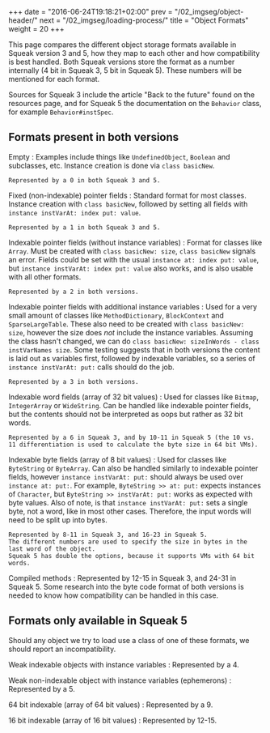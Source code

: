 +++
date = "2016-06-24T19:18:21+02:00"
prev = "/02_imgseg/object-header/"
next = "/02_imgseg/loading-process/"
title = "Object Formats"
weight = 20
+++

This page compares the different object storage formats available in Squeak version 3 and 5, how they map to each other and how compatibility is best handled.
Both Squeak versions store the format as a number internally (4 bit in Squeak 3, 5 bit in Squeak 5).
These numbers will be mentioned for each format.

Sources for Squeak 3 include the article "Back to the future" found on the resources page, and for Squeak 5 the documentation on the `Behavior` class, for example `Behavior#instSpec`.

## Formats present in both versions

Empty
:   Examples include things like `UndefinedObject`, `Boolean` and subclasses, etc.
    Instance creation is done via `class basicNew`.

    Represented by a 0 in both Squeak 3 and 5.

Fixed (non-indexable) pointer fields
:   Standard format for most classes.
    Instance creation with `class basicNew`, followed by setting all fields with `instance instVarAt: index put: value`.

    Represented by a 1 in both Squeak 3 and 5.

Indexable pointer fields (without instance variables)
:   Format for classes like `Array`.
    Must be created with `class basicNew: size`, `class basicNew` signals an error.
    Fields could be set with the usual `instance at: index put: value`, but `instance instVarAt: index put: value` also works, and is also usable with all other formats.

    Represented by a 2 in both versions.

Indexable pointer fields with additional instance variables
:   Used for a very small amount of classes like `MethodDictionary`, `BlockContext` and `SparseLargeTable`.
    These also need to be created with `class basicNew: size`, however the size does *not* include the instance variables.
    Assuming the class hasn't changed, we can do `class basicNew: sizeInWords - class instVarNames size`.
    Some testing suggests that in both versions the content is laid out as variables first, followed by indexable variables, so a series of `instance instVarAt: put:` calls should do the job.

    Represented by a 3 in both versions.

Indexable word fields (array of 32 bit values)
:   Used for classes like `Bitmap`, `IntegerArray` or `WideString`.
    Can be handled like indexable pointer fields, but the contents should not be interpreted as oops but rather as 32 bit words.

    Represented by a 6 in Squeak 3, and by 10-11 in Squeak 5 (the 10 vs. 11 differentiation is used to calculate the byte size in 64 bit VMs).

Indexable byte fields (array of 8 bit values)
:   Used for classes like `ByteString` or `ByteArray`.
    Can also be handled similarly to indexable pointer fields, however `instance instVarAt: put:` should always be used over `instance at: put:`.
    For example, `ByteString >> at: put:` expects instances of `Character`, but `ByteString >> instVarAt: put:` works as expected with byte values.
    Also of note, is that `instance instVarAt: put:` sets a single byte, not a word, like in most other cases.
    Therefore, the input words will need to be split up into bytes.

    Represented by 8-11 in Squeak 3, and 16-23 in Squeak 5.
    The different numbers are used to specify the size in bytes in the last word of the object.
    Squeak 5 has double the options, because it supports VMs with 64 bit words.

Compiled methods
:   Represented by 12-15 in Squeak 3, and 24-31 in Squeak 5.
    Some research into the byte code format of both versions is needed to know how compatibility can be handled in this case.

## Formats only available in Squeak 5

Should any object we try to load use a class of one of these formats, we should report an incompatibility.

Weak indexable objects with instance variables
:   Represented by a 4.

Weak non-indexable object with instance variables (ephemerons)
:   Represented by a 5.

64 bit indexable (array of 64 bit values)
:   Represented by a 9.

16 bit indexable (array of 16 bit values)
:   Represented by 12-15.
